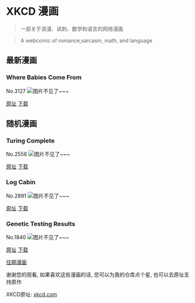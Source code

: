 # XKCD 漫画


> 一部关于浪漫、讽刺、数学和语言的网络漫画

> A webcomic of romance,sarcasm, math, and language


## 最新漫画
### Where Babies Come From
No.3127
![图片不见了~~~](https://imgs.xkcd.com/comics/where_babies_come_from.png)

[原址](https://xkcd.com//3127) [下载](https://imgs.xkcd.com/comics/where_babies_come_from.png)



## 随机漫画
### Turing Complete
No.2556
![图片不见了~~~](https://imgs.xkcd.com/comics/turing_complete.png)

[原址](https://xkcd.com//2556) [下载](https://imgs.xkcd.com/comics/turing_complete.png)



### Log Cabin
No.2891
![图片不见了~~~](https://imgs.xkcd.com/comics/log_cabin.png)

[原址](https://xkcd.com//2891) [下载](https://imgs.xkcd.com/comics/log_cabin.png)



### Genetic Testing Results
No.1840
![图片不见了~~~](https://imgs.xkcd.com/comics/genetic_testing_results.png)

[原址](https://xkcd.com//1840) [下载](https://imgs.xkcd.com/comics/genetic_testing_results.png)



[往期漫画](image/)

谢谢您的观看, 如果喜欢这些漫画的话, 
您可以为我的仓库点个星, 也可以去原址支持原作

XKCD原址: [xkcd.com](https://xkcd.com)

